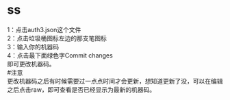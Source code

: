 # ss
1：点击auth3.json这个文件  
2：点击垃圾桶图标左边的那支笔图标  
3：输入你的机器码  
4：点击最下面绿色字Commit changes  
即可更改机器码。  
#注意  
更改机器码之后有时候需要过一点点时间才会更新，想知道更新了没，可以在编辑之后点击raw，即可查看是否已经显示为最新的机器码。  
